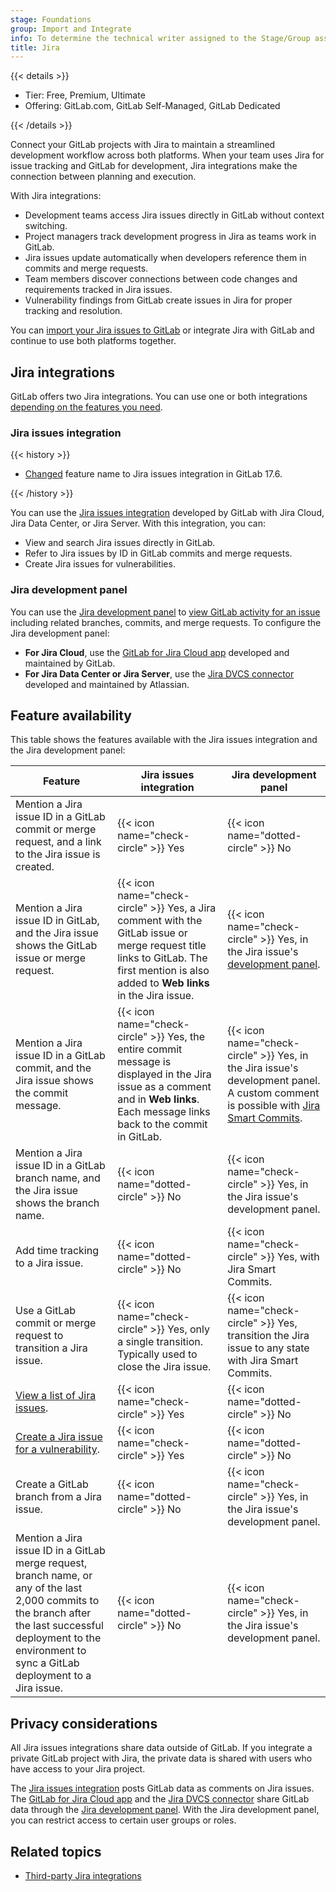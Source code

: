 ```yaml
---
stage: Foundations
group: Import and Integrate
info: To determine the technical writer assigned to the Stage/Group associated with this page, see https://handbook.gitlab.com/handbook/product/ux/technical-writing/#assignments
title: Jira
---
```


{{< details >}}

- Tier: Free, Premium, Ultimate
- Offering: GitLab.com, GitLab Self-Managed, GitLab Dedicated

{{< /details >}}

Connect your GitLab projects with Jira to maintain a streamlined development workflow across both platforms.
When your team uses Jira for issue tracking and GitLab for development,
Jira integrations make the connection between planning and execution.

With Jira integrations:

- Development teams access Jira issues directly in GitLab without context switching.
- Project managers track development progress in Jira as teams work in GitLab.
- Jira issues update automatically when developers reference them in commits and merge requests.
- Team members discover connections between code changes and requirements tracked in Jira issues.
- Vulnerability findings from GitLab create issues in Jira for proper tracking and resolution.

You can [import your Jira issues to GitLab](../../user/project/import/jira.md) or
integrate Jira with GitLab and continue to use both platforms together.

## Jira integrations

GitLab offers two Jira integrations. You can use one or both integrations
[depending on the features you need](#feature-availability).

### Jira issues integration

{{< history >}}

- [Changed](https://gitlab.com/gitlab-org/gitlab/-/merge_requests/166555) feature name to Jira issues integration in GitLab 17.6.

{{< /history >}}

You can use the [Jira issues integration](configure.md) developed by GitLab with
Jira Cloud, Jira Data Center, or Jira Server. With this integration, you can:

- View and search Jira issues directly in GitLab.
- Refer to Jira issues by ID in GitLab commits and merge requests.
- Create Jira issues for vulnerabilities.

### Jira development panel

You can use the [Jira development panel](development_panel.md) to
[view GitLab activity for an issue](https://support.atlassian.com/jira-software-cloud/docs/view-development-information-for-an-issue/)
including related branches, commits, and merge requests. To configure the Jira development panel:

- **For Jira Cloud**, use the [GitLab for Jira Cloud app](connect-app.md) developed and maintained by GitLab.
- **For Jira Data Center or Jira Server**, use the [Jira DVCS connector](dvcs/_index.md) developed and maintained by Atlassian.

## Feature availability

This table shows the features available with the Jira issues integration and the Jira development panel:

| Feature | Jira issues integration | Jira development panel |
|-|-|-|
| Mention a Jira issue ID in a GitLab commit or merge request, and a link to the Jira issue is created. | {{< icon name="check-circle" >}} Yes | {{< icon name="dotted-circle" >}} No |
| Mention a Jira issue ID in GitLab, and the Jira issue shows the GitLab issue or merge request. | {{< icon name="check-circle" >}} Yes, a Jira comment with the GitLab issue or merge request title links to GitLab. The first mention is also added to **Web links** in the Jira issue. | {{< icon name="check-circle" >}} Yes, in the Jira issue's [development panel](https://support.atlassian.com/jira-software-cloud/docs/view-development-information-for-an-issue/). |
| Mention a Jira issue ID in a GitLab commit, and the Jira issue shows the commit message. | {{< icon name="check-circle" >}} Yes, the entire commit message is displayed in the Jira issue as a comment and in **Web links**. Each message links back to the commit in GitLab. | {{< icon name="check-circle" >}} Yes, in the Jira issue's development panel. A custom comment is possible with [Jira Smart Commits](https://confluence.atlassian.com/fisheye/using-smart-commits-960155400.html). |
| Mention a Jira issue ID in a GitLab branch name, and the Jira issue shows the branch name. | {{< icon name="dotted-circle" >}} No | {{< icon name="check-circle" >}} Yes, in the Jira issue's development panel. |
| Add time tracking to a Jira issue. | {{< icon name="dotted-circle" >}} No | {{< icon name="check-circle" >}} Yes, with Jira Smart Commits. |
| Use a GitLab commit or merge request to transition a Jira issue. |{{< icon name="check-circle" >}} Yes, only a single transition. Typically used to close the Jira issue. | {{< icon name="check-circle" >}} Yes, transition the Jira issue to any state with Jira Smart Commits. |
| [View a list of Jira issues](configure.md#view-jira-issues). | {{< icon name="check-circle" >}} Yes | {{< icon name="dotted-circle" >}} No |
| [Create a Jira issue for a vulnerability](configure.md#create-a-jira-issue-for-a-vulnerability). | {{< icon name="check-circle" >}} Yes | {{< icon name="dotted-circle" >}} No |
| Create a GitLab branch from a Jira issue. | {{< icon name="dotted-circle" >}} No | {{< icon name="check-circle" >}} Yes, in the Jira issue's development panel. |
| Mention a Jira issue ID in a GitLab merge request, branch name, or any of the last 2,000 commits to the branch after the last successful deployment to the environment to sync a GitLab deployment to a Jira issue. | {{< icon name="dotted-circle" >}} No | {{< icon name="check-circle" >}} Yes, in the Jira issue's development panel. |

## Privacy considerations

All Jira issues integrations share data outside of GitLab.
If you integrate a private GitLab project with Jira, the private
data is shared with users who have access to your Jira project.

The [Jira issues integration](configure.md) posts GitLab data as comments on Jira issues.
The [GitLab for Jira Cloud app](connect-app.md) and the [Jira DVCS connector](dvcs/_index.md)
share GitLab data through the [Jira development panel](development_panel.md).
With the Jira development panel, you can restrict access to certain user groups or roles.

## Related topics

- [Third-party Jira integrations](https://marketplace.atlassian.com/search?product=jira&query=gitlab)
